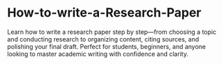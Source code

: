 # How-to-write-a-Research-Paper
Learn how to write a research paper step by step—from choosing a topic and conducting research to organizing content, citing sources, and polishing your final draft. Perfect for students, beginners, and anyone looking to master academic writing with confidence and clarity.
